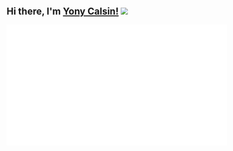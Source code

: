 ## Hi there, I'm [Yony Calsin!](https://yonycalsin.com) <img src="https://raw.githubusercontent.com/syedareehaquasar/syedareehaquasar/master/gifs/Hi.gif" width="30px">


![](metrics.plugin.pagespeed.detailed.svg)
